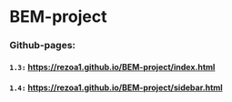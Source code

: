 # BEM-project
### Github-pages: 
#### <code>1.3:</code> https://rezoa1.github.io/BEM-project/index.html
#### <code>1.4:</code> https://rezoa1.github.io/BEM-project/sidebar.html

